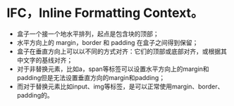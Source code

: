 IFC，Inline Formatting Context。
========

- 盒子一个接一个地水平排列，起点是包含块的顶部；
- 水平方向上的 margin，border 和 padding 在盒子之间得到保留；
- 盒子在垂直方向上可以以不同的方式对齐：它们的顶部或底部对齐，或根据其中文字的基线对齐；
- 对于非替换元素，比如a，span等标签可以设置水平方向上的margin和padding但是无法设置垂直方向的margin和padding；
- 而对于替换元素比如input、img等标签，是可以正常使用margin、border、padding的。

